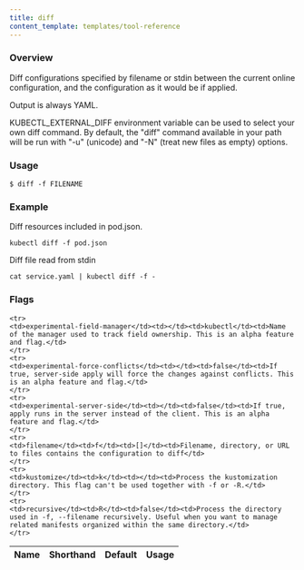 ```yaml
---
title: diff
content_template: templates/tool-reference
---
```


### Overview
Diff configurations specified by filename or stdin between the current online configuration, and the configuration as it would be if applied.

 Output is always YAML.

 KUBECTL_EXTERNAL_DIFF environment variable can be used to select your own diff command. By default, the "diff" command available in your path will be run with "-u" (unicode) and "-N" (treat new files as empty) options.

### Usage

`$ diff -f FILENAME`


### Example

 Diff resources included in pod.json.

```shell
kubectl diff -f pod.json
```

 Diff file read from stdin

```shell
cat service.yaml | kubectl diff -f -
```




### Flags

<div class="table-responsive"><table class="table table-bordered">
<thead class="thead-light">
<tr>
            <th>Name</th>
            <th>Shorthand</th>
            <th>Default</th>
            <th>Usage</th>
        </tr>
    </thead>
    <tbody>
    
    <tr>
    <td>experimental-field-manager</td><td></td><td>kubectl</td><td>Name of the manager used to track field ownership. This is an alpha feature and flag.</td>
    </tr>
    <tr>
    <td>experimental-force-conflicts</td><td></td><td>false</td><td>If true, server-side apply will force the changes against conflicts. This is an alpha feature and flag.</td>
    </tr>
    <tr>
    <td>experimental-server-side</td><td></td><td>false</td><td>If true, apply runs in the server instead of the client. This is an alpha feature and flag.</td>
    </tr>
    <tr>
    <td>filename</td><td>f</td><td>[]</td><td>Filename, directory, or URL to files contains the configuration to diff</td>
    </tr>
    <tr>
    <td>kustomize</td><td>k</td><td></td><td>Process the kustomization directory. This flag can't be used together with -f or -R.</td>
    </tr>
    <tr>
    <td>recursive</td><td>R</td><td>false</td><td>Process the directory used in -f, --filename recursively. Useful when you want to manage related manifests organized within the same directory.</td>
    </tr>
</tbody>
</table></div>




